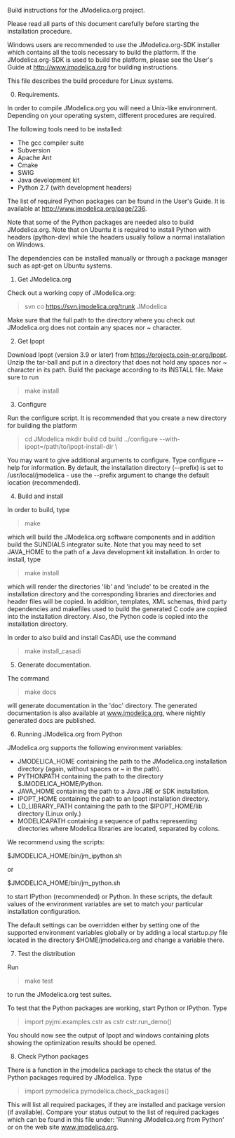 Build instructions for the JModelica.org project. 

Please read all parts of this document carefully before starting the
installation procedure.

Windows users are recommended to use the JModelica.org-SDK installer which
contains all the tools necessary to build the platform. If the
JModelica.org-SDK is used to build the platform, please see the User's Guide
at http://www.jmodelica.org for building instructions. 

This file describes the build procedure for Linux systems.

0. Requirements.

In order to compile JModelica.org you will need a Unix-like environment.
Depending on your operating system, different procedures are required.

The following tools need to be installed: 
 - The gcc compiler suite
 - Subversion
 - Apache Ant
 - Cmake
 - SWIG
 - Java development kit
 - Python 2.7 (with development headers)

The list of required Python packages can be found in the User's Guide. 
It is available at http://www.jmodelica.org/page/236.

Note that some of the Python packages are needed also to build JModelica.org. Note that
on Ubuntu it is required to install Python with headers (python-dev) while the headers
usually follow a normal installation on Windows.

The dependencies can be installed manually or through a package manager such as apt-get 
on Ubuntu systems.

1. Get JModelica.org

Check out a working copy of JModelica.org: 

 > svn co https://svn.jmodelica.org/trunk JModelica 

Make sure that the full path to the directory where you check out JModelica.org
does not contain any spaces nor ~ character.

2. Get Ipopt 

Download Ipopt (version 3.9 or later) from https://projects.coin-or.org/Ipopt.
Unzip the tar-ball and put in a directory that does not hold any spaces nor ~
character in its path. Build the package according to its INSTALL file. Make
sure to run

 > make install

3. Configure

Run the configure script. It is recommended that you create a new
directory for building the platform

 > cd JModelica
 > mkdir build
 > cd build
 > ../configure --with-ipopt=/path/to/ipopt-install-dir \

You may want to give additional arguments to configure. 
Type configure --help for information. By default, the
installation directory (--prefix) is set to /usr/local/jmodelica - 
use the --prefix argument to change the default location (recommended).

4. Build and install

In order to build, type 

 > make 

which will build the JModelica.org software components and in addition build
the SUNDIALS integrator suite. Note that you may need to set JAVA_HOME to the 
path of a Java development kit installation. In order to install, type 

 > make install 

which will render the directories 'lib' and 'include' to be created in the
installation directory and the corresponding libraries and directories and
header files will be copied. In addition, templates, XML schemas, third party
dependencies and makefiles used to build the generated C code are copied into
the installation directory. Also, the Python code is copied into the
installation directory. 

In order to also build and install CasADi, use the command
 
 > make install_casadi

5. Generate documentation.

The command 

 > make docs 

will generate documentation in the 'doc' directory. The generated documentation
is also available at www.jmodelica.org, where nightly generated docs are
published.

6. Running JModelica.org from Python

JModelica.org supports the following environment variables:

 - JMODELICA_HOME containing the path to the JModelica.org installation
   directory (again, without spaces or ~ in the path).
 - PYTHONPATH containing the path to the directory $JMODELICA_HOME/Python.
 - JAVA_HOME containing the path to a Java JRE or SDK installation.
 - IPOPT_HOME containing the path to an Ipopt installation directory.
 - LD_LIBRARY_PATH containing the path to the $IPOPT_HOME/lib directory
   (Linux only.)
 - MODELICAPATH containing a sequence of paths representing directories
   where Modelica libraries are located, separated by colons.

We recommend using the scripts:

$JMODELICA_HOME/bin/jm_ipython.sh

or

$JMODELICA_HOME/bin/jm_python.sh

to start IPython (recommended) or Python. In these scripts, the default values
of the environment variables are set to match your particular installation
configuration.

The default settings can be overridden either by setting one of the supported
environment variables globally or by adding a local startup.py file located in
the directory $HOME/jmodelica.org and change a variable there.

7. Test the distribution

Run 

 > make test 

to run the JModelica.org test suites.

To test that the Python packages are working, start Python or IPython. Type

 > import pyjmi.examples.cstr as cstr
 > cstr.run_demo()

You should now see the output of Ipopt and windows containing plots showing the
optimization results should be opened.

8. Check Python packages

There is a function in the jmodelica package to check the status of the Python
packages required by JModelica. Type

 > import pymodelica
 > pymodelica.check_packages()

This will list all required packages, if they are installed and package version
(if available). Compare your status output to the list of required packages
which can be found in this file under: 'Running JModelica.org from Python' or
on the web site www.jmodelica.org.
